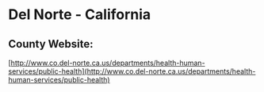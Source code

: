 # Del Norte - California

## County Website:
[http://www.co.del-norte.ca.us/departments/health-human-services/public-health](http://www.co.del-norte.ca.us/departments/health-human-services/public-health)
